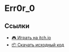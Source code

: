 # Err0r_0
## Ссылки
- [🎮 Играть на itch.io](https://your-nick.itch.io/error-0)
- [📦 Скачать исходный код](https://github.com/nastya27019/Err0r_0/archive/main.zip)
